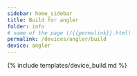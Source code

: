 ```yaml
---
sidebar: home_sidebar
title: Build for angler
folder: info
# name of the page (/{{permalink}}.html)
permalink: /devices/angler/build
device: angler
---
```

{% include templates/device_build.md %}
